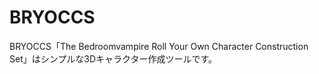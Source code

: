 # BRYOCCS
BRYOCCS「The Bedroomvampire Roll Your Own Character Construction Set」はシンプルな3Dキャラクター作成ツールです。
